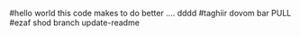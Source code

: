 #hello world this code makes to do better .... dddd
#taghiir dovom bar PULL
#ezaf shod branch update-readme